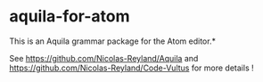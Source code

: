 # aquila-for-atom

This is an Aquila grammar package for the Atom editor.*

See https://github.com/Nicolas-Reyland/Aquila and https://github.com/Nicolas-Reyland/Code-Vultus for more details !
